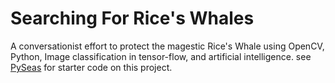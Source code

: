 # Searching For Rice's Whales
A conversationist effort to protect the magestic Rice's Whale using OpenCV, Python, Image classification in tensor-flow, and artificial intelligence.
see [PySeas](https://github.com/grahamwaters/PySeas.git) for starter code on this project. 
